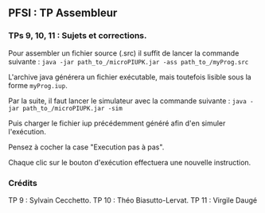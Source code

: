 ## PFSI : TP Assembleur
### TPs 9, 10, 11 : Sujets et corrections.
Pour assembler un fichier source (.src) il suffit de lancer la commande suivante :
```java -jar path_to_/microPIUPK.jar -ass path_to_/myProg.src```

L'archive java générera un fichier exécutable, mais toutefois lisible sous la forme `myProg.iup`.

Par la suite, il faut lancer le simulateur avec la commande suivante :
```java -jar path_to_/microPIUPK.jar -sim```

Puis charger le fichier iup précédemment généré afin d'en simuler l'exécution.

Pensez à cocher la case "Execution pas à pas".

Chaque clic sur le bouton d'exécution effectuera une nouvelle instruction.

### Crédits
TP 9 : Sylvain Cecchetto.
TP 10 : Théo Biasutto-Lervat.
TP 11 : Virgile Daugé
